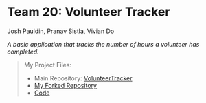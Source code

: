# Team 20: Volunteer Tracker 

Josh Pauldin, Pranav Sistla, Vivian Do 

*A basic application that tracks the number of hours a volunteer has completed.* 


>My Project Files: 
>* Main Repository: [VolunteerTracker](https://github.com/hackerjkp/VolunteerTracker) 
>* [My Forked Repository](https://github.com/odnaiviv/VolunteerTracker) 
>* [Code](https://github.com/odnaiviv/CSC-4360/blob/main/Project/VolunteerTracker/Code) 

